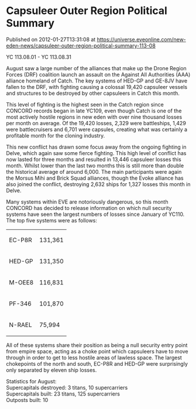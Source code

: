 # Capsuleer Outer Region Political Summary
Published on 2012-01-27T13:31:08 at https://universe.eveonline.com/new-eden-news/capsuleer-outer-region-political-summary-113-08

YC 113.08.01 - YC 113.08.31

August saw a large number of the alliances that make up the Drone Region Forces (DRF) coalition launch an assault on the Against All Authorities (AAA) alliance homeland of Catch. The key systems of HED-GP and GE-8JV have fallen to the DRF, with fighting causing a colossal 19,420 capsuleer vessels and structures to be destroyed by other capsuleers in Catch this month.  
  
This level of fighting is the highest seen in the Catch region since CONCORD records began in late YC109, even though Catch is one of the most actively hostile regions in new eden with over nine thousand losses per month on average. Of the 19,420 losses, 2,329 were battleships, 1,429 were battlecruisers and 6,701 were capsules, creating what was certainly a profitable month for the cloning industry.  
  
This new conflict has drawn some focus away from the ongoing fighting in Delve, which again saw some fierce fighting. This high level of conflict has now lasted for three months and resulted in 13,446 capsuleer losses this month. Whilst lower than the last two months this is still more than double the historical average of around 6,000. The main participants were again the Morsus Mihi and Brick Squad alliances, though the Evoke alliance has also joined the conflict, destroying 2,632 ships for 1,327 losses this month in Delve.  
  
Many systems within EVE are notoriously dangerous, so this month CONCORD has decided to release information on which null security systems have seen the largest numbers of losses since January of YC110. The top five systems were as follows:  
  
<table>  
<tr>  
<td>



EC-P8R


</td>  
<td>



131,361


</td> </tr>  
<tr>  
<td>



HED-GP


</td>  
<td>



131,350


</td> </tr>  
<tr>  
<td>



M-OEE8


</td>  
<td>



116,831


</td> </tr>  
<tr>  
<td>



PF-346


</td>  
<td>



101,870


</td> </tr>  
<tr>  
<td>



N-RAEL


</td>  
<td>



75,994


</td> </tr> </table>

  
All of these systems share their position as being a null security entry point from empire space, acting as a choke point which capsuleers have to move through in order to get to less hostile areas of lawless space. The largest chokepoints of the north and south, EC-P8R and HED-GP were surprisingly only separated by eleven ship losses.  
  
Statistics for August:  
Supercapitals destroyed: 3 titans, 10 supercarriers  
Supercapitals built: 23 titans, 125 supercarriers  
Outposts built: 10
